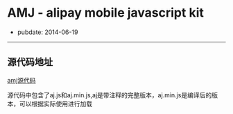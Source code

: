 # AMJ - alipay mobile javascript kit

- pubdate: 2014-06-19

----
## 源代码地址
[amj源代码](https://github.com/am-team/amJS/tree/master/dist)

源代码中包含了aj.js和aj.min.js,aj是带注释的完整版本，aj.min.js是编译后的版本，可以根据实际使用进行加载

